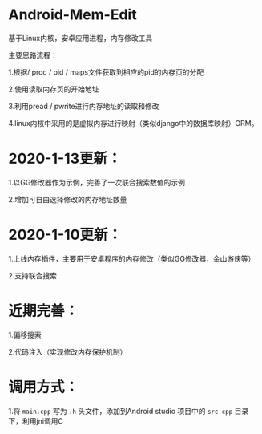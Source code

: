 # Android-Mem-Edit
基于Linux内核，安卓应用进程，内存修改工具

主要思路流程：

1.根据/ proc / pid / maps文件获取到相应的pid的内存页的分配

2.使用读取内存页的开始地址

3.利用pread / pwrite进行内存地址的读取和修改

4.linux内核中采用的是虚拟内存进行映射（类似django中的数据库映射）ORM。

# 2020-1-13更新：
1.以GG修改器作为示例，完善了一次联合搜索数值的示例
  
2.增加可自由选择修改的内存地址数量


# 2020-1-10更新：
1.上线内存插件，主要用于安卓程序的内存修改（类似GG修改器，金山游侠等）

2.支持联合搜索


# 近期完善：
1.偏移搜索  
  
2.代码注入（实现修改内存保护机制）

# 调用方式：
  
1.将 `main.cpp` 写为 `.h` 头文件，添加到Android studio 项目中的 `src-cpp` 目录下，利用jni调用C

